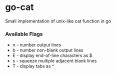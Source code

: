 # go-cat
Small implementation of unix-like cat function in go

### Available Flags
* n - number output lines
* b - number non-blank output lines
* E - display end-of-line characters as $
* s - squeeze multiple adjacent blank lines
* T - display tabs as ^
